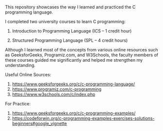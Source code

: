 This repository showcases the way I learned and practiced the C programming language.

I completed two university courses to learn C programming:

1. Introduction to Programming Language (ICS – 1 credit hour)

2. Structured Programming Language (SPL – 4 credit hours)

Although I learned most of the concepts from various online resources such as GeeksforGeeks, Programiz.com, and W3Schools, the faculty members of these courses guided me significantly and helped me strengthen my understanding.

Useful Online Sources:
1. https://www.geeksforgeeks.org/c/c-programming-language/
2. https://www.programiz.com/c-programming
3. https://www.w3schools.com/c/index.php

For Practice:
1. https://www.geeksforgeeks.org/c/c-programming-examples/
2. https://codeforwin.org/c-programming-examples-exercises-solutions-beginners#google_vignette
